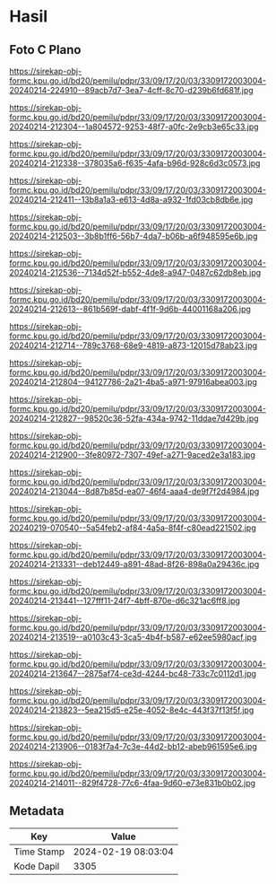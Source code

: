 # Hasil

## Foto C Plano

https://sirekap-obj-formc.kpu.go.id/bd20/pemilu/pdpr/33/09/17/20/03/3309172003004-20240214-224910--89acb7d7-3ea7-4cff-8c70-d239b6fd681f.jpg

https://sirekap-obj-formc.kpu.go.id/bd20/pemilu/pdpr/33/09/17/20/03/3309172003004-20240214-212304--1a804572-9253-48f7-a0fc-2e9cb3e65c33.jpg

https://sirekap-obj-formc.kpu.go.id/bd20/pemilu/pdpr/33/09/17/20/03/3309172003004-20240214-212338--378035a6-f635-4afa-b96d-928c6d3c0573.jpg

https://sirekap-obj-formc.kpu.go.id/bd20/pemilu/pdpr/33/09/17/20/03/3309172003004-20240214-212411--13b8a1a3-e613-4d8a-a932-1fd03cb8db6e.jpg

https://sirekap-obj-formc.kpu.go.id/bd20/pemilu/pdpr/33/09/17/20/03/3309172003004-20240214-212503--3b8b1ff6-56b7-4da7-b06b-a6f948595e6b.jpg

https://sirekap-obj-formc.kpu.go.id/bd20/pemilu/pdpr/33/09/17/20/03/3309172003004-20240214-212536--7134d52f-b552-4de8-a947-0487c62db8eb.jpg

https://sirekap-obj-formc.kpu.go.id/bd20/pemilu/pdpr/33/09/17/20/03/3309172003004-20240214-212613--861b569f-dabf-4f1f-9d6b-44001168a206.jpg

https://sirekap-obj-formc.kpu.go.id/bd20/pemilu/pdpr/33/09/17/20/03/3309172003004-20240214-212714--789c3768-68e9-4819-a873-12015d78ab23.jpg

https://sirekap-obj-formc.kpu.go.id/bd20/pemilu/pdpr/33/09/17/20/03/3309172003004-20240214-212804--94127786-2a21-4ba5-a971-97916abea003.jpg

https://sirekap-obj-formc.kpu.go.id/bd20/pemilu/pdpr/33/09/17/20/03/3309172003004-20240214-212827--98520c36-52fa-434a-9742-11ddae7d429b.jpg

https://sirekap-obj-formc.kpu.go.id/bd20/pemilu/pdpr/33/09/17/20/03/3309172003004-20240214-212900--3fe80972-7307-49ef-a271-9aced2e3a183.jpg

https://sirekap-obj-formc.kpu.go.id/bd20/pemilu/pdpr/33/09/17/20/03/3309172003004-20240214-213044--8d87b85d-ea07-46f4-aaa4-de9f7f2d4984.jpg

https://sirekap-obj-formc.kpu.go.id/bd20/pemilu/pdpr/33/09/17/20/03/3309172003004-20240219-070540--5a54feb2-af84-4a5a-8f4f-c80ead221502.jpg

https://sirekap-obj-formc.kpu.go.id/bd20/pemilu/pdpr/33/09/17/20/03/3309172003004-20240214-213331--deb12449-a891-48ad-8f26-898a0a29436c.jpg

https://sirekap-obj-formc.kpu.go.id/bd20/pemilu/pdpr/33/09/17/20/03/3309172003004-20240214-213441--127fff11-24f7-4bff-870e-d6c321ac6ff8.jpg

https://sirekap-obj-formc.kpu.go.id/bd20/pemilu/pdpr/33/09/17/20/03/3309172003004-20240214-213519--a0103c43-3ca5-4b4f-b587-e62ee5980acf.jpg

https://sirekap-obj-formc.kpu.go.id/bd20/pemilu/pdpr/33/09/17/20/03/3309172003004-20240214-213647--2875af74-ce3d-4244-bc48-733c7c0112d1.jpg

https://sirekap-obj-formc.kpu.go.id/bd20/pemilu/pdpr/33/09/17/20/03/3309172003004-20240214-213823--5ea215d5-e25e-4052-8e4c-443f37f13f5f.jpg

https://sirekap-obj-formc.kpu.go.id/bd20/pemilu/pdpr/33/09/17/20/03/3309172003004-20240214-213906--0183f7a4-7c3e-44d2-bb12-abeb961595e6.jpg

https://sirekap-obj-formc.kpu.go.id/bd20/pemilu/pdpr/33/09/17/20/03/3309172003004-20240214-214011--829f4728-77c6-4faa-9d60-e73e831b0b02.jpg


## Metadata

| Key        | Value               |
| ---------- | ------------------- |
| Time Stamp | 2024-02-19 08:03:04 |
| Kode Dapil | 3305                |



